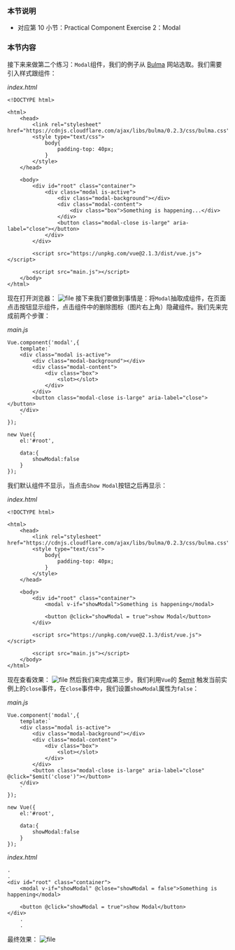 ### 本节说明
* 对应第 10 小节：Practical Component Exercise 2：Modal

### 本节内容
接下来来做第二个练习：`Modal`组件，我们的例子从 [Bulma](https://bulma.io/documentation/components/modal/) 网站选取。我们需要引入样式跟组件：

*index.html*
```
<!DOCTYPE html>

<html>
    <head>
        <link rel="stylesheet" href="https://cdnjs.cloudflare.com/ajax/libs/bulma/0.2.3/css/bulma.css">
        <style type="text/css">
            body{
                padding-top: 40px;
            }
        </style>
    </head>

    <body>
        <div id="root" class="container">
            <div class="modal is-active">
                <div class="modal-background"></div>
                <div class="modal-content">
                    <div class="box">Something is happening...</div>
                </div>
                <button class="modal-close is-large" aria-label="close"></button>
            </div>
        </div>

        <script src="https://unpkg.com/vue@2.1.3/dist/vue.js"></script>

        <script src="main.js"></script>
    </body>
</html>
```
现在打开浏览器：
![file](https://lccdn.phphub.org/uploads/images/201810/15/19192/5IBguKt2bw.png?imageView2/2/w/1240/h/0)
接下来我们要做到事情是：将`Modal`抽取成组件，在页面点击按钮显示组件，点击组件中的删除图标（图片右上角）隐藏组件。我们先来完成前两个步骤：

*main.js*
```
Vue.component('modal',{
    template:`
    <div class="modal is-active">
        <div class="modal-background"></div>
        <div class="modal-content">
            <div class="box">
                <slot></slot>
            </div>
        </div>
        <button class="modal-close is-large" aria-label="close"></button>
    </div>
    `
});

new Vue({
    el:'#root',

    data:{
        showModal:false
    }
});
```
我们默认组件不显示，当点击`Show Modal`按钮之后再显示：

*index.html*
```
<!DOCTYPE html>

<html>
    <head>
        <link rel="stylesheet" href="https://cdnjs.cloudflare.com/ajax/libs/bulma/0.2.3/css/bulma.css">
        <style type="text/css">
            body{
                padding-top: 40px;
            }
        </style>
    </head>

    <body>
        <div id="root" class="container">
            <modal v-if="showModal">Something is happening</modal>

            <button @click="showModal = true">show Modal</button>
        </div>

        <script src="https://unpkg.com/vue@2.1.3/dist/vue.js"></script>

        <script src="main.js"></script>
    </body>
</html>
```
现在查看效果：
![file](https://lccdn.phphub.org/uploads/images/201810/15/19192/Pk9O54HTxk.gif?imageView2/2/w/1240/h/0)
然后我们来完成第三步。我们利用`Vue`的 [$emit](https://cn.vuejs.org/v2/api/#%E5%AE%9E%E4%BE%8B%E6%96%B9%E6%B3%95-%E4%BA%8B%E4%BB%B6) 触发当前实例上的`close`事件，在`close`事件中，我们设置`showModal`属性为`false`：

*main.js*
```
Vue.component('modal',{
    template:`
    <div class="modal is-active">
        <div class="modal-background"></div>
        <div class="modal-content">
            <div class="box">
                <slot></slot>
            </div>
        </div>
        <button class="modal-close is-large" aria-label="close" @click="$emit('close')"></button>
    </div>
    `
});

new Vue({
    el:'#root',

    data:{
        showModal:false
    }
});
```
*index.html*
```
.
.
<div id="root" class="container">
	<modal v-if="showModal" @close="showModal = false">Something is happening</modal>

	<button @click="showModal = true">show Modal</button>
</div>
	.
	.
```
最终效果：
![file](https://lccdn.phphub.org/uploads/images/201810/15/19192/DsuYhOLLPL.gif?imageView2/2/w/1240/h/0)

